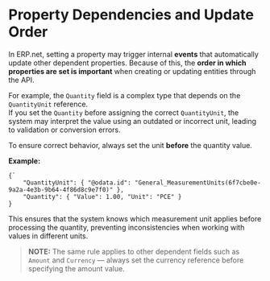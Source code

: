 # Property Dependencies and Update Order

In ERP.net, setting a property may trigger internal **events** that automatically update other dependent properties. Because of this, the **order in which properties are set is important** when creating or updating entities through the API.

For example, the `Quantity` field is a complex type that depends on the `QuantityUnit` reference.  
If you set the `Quantity` before assigning the correct `QuantityUnit`, the system may interpret the value using an outdated or incorrect unit, leading to validation or conversion errors.

To ensure correct behavior, always set the unit **before** the quantity value.

**Example:**

```
{`
    "QuantityUnit": { "@odata.id": "General_MeasurementUnits(6f7cbe0e-9a2a-4e3b-9b64-4f86d8c9e7f0)" },
    "Quantity": { "Value": 1.00, "Unit": "PCE" }
}
```

This ensures that the system knows which measurement unit applies before processing the quantity, preventing inconsistencies when working with values in different units.


> **NOTE:** The same rule applies to other dependent fields such as `Amount` and `Currency` — always set the currency reference before specifying the amount value.


